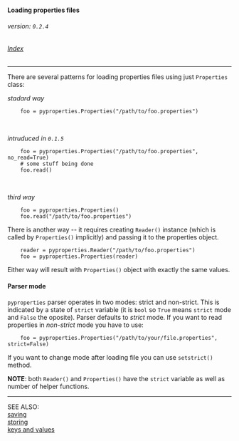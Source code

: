 #### Loading properties files
###### _version: `0.2.4`_

###### [Index](index.mdown)
----


There are several patterns for loading properties files using just `Properties` class:

_stadard way_

        foo = pyproperties.Properties("/path/to/foo.properties")

&nbsp;

_intruduced in `0.1.5`_

        foo = pyproperties.Properties("/path/to/foo.properties", no_read=True)
        # some stuff being done
        foo.read()

&nbsp;

_third way_

        foo = pyproperties.Properties()
        foo.read("/path/to/foo.properties")


There is another way -- it requires creating `Reader()` instance (which is called by `Properties()` implicitly) and passing it to the properties object.

        reader = pyproperties.Reader("/path/to/foo.properties")
        foo = pyproperties.Properties(reader)


Either way will result with `Properties()` object with exactly the same values.


#### Parser mode

`pyproperties` parser operates in two modes: strict and non-strict. 
This is indicated by a state of `strict` variable (it is `bool` so `True` means `strict` mode and `False` the oposite). 
Parser defaults to _strict_ mode. If you want to read properties in _non-strict_ mode you have to use:

        foo = pyproperties.Properties("/path/to/your/file.properties", strict=False)
        
If you want to change mode after loading file you can use `setstrict()` method.

**NOTE**: both `Reader()` and `Properties()` have the `strict` variable as well as number of helper functions.

----

SEE ALSO:  
[saving](saving.mdown)  
[storing](storing.mdown)  
[keys and values](keys_and_values.mdown)